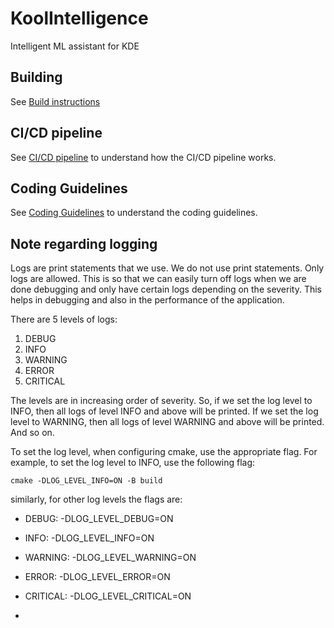 # KoolIntelligence
Intelligent ML assistant for KDE

## Building

See [Build instructions](docs/BuildInstructions.md)

## CI/CD pipeline
See [CI/CD pipeline](docs/CIIntegration.md) to understand how the CI/CD pipeline works.

## Coding Guidelines

See [Coding Guidelines](docs/codingGuidelines.md) to understand the coding guidelines.

## Note regarding logging

Logs are print statements that we use. We do not use print statements. Only logs are allowed. 
This is so that we can easily turn off logs when we are done debugging and only have certain logs depending on the severity. This helps in debugging and also in the performance of the application.

There are 5 levels of logs:
1. DEBUG
2. INFO
3. WARNING
4. ERROR
5. CRITICAL

The levels are in increasing order of severity. So, if we set the log level to INFO, then all logs of level INFO and above will be printed. If we set the log level to WARNING, then all logs of level WARNING and above will be printed. And so on.

To set the log level, when configuring cmake, use the appropriate flag. For example, to set the log level to INFO, use the following flag:
```
cmake -DLOG_LEVEL_INFO=ON -B build
```

similarly, for other log levels the flags are:


* DEBUG: -DLOG_LEVEL_DEBUG=ON
* INFO: -DLOG_LEVEL_INFO=ON
* WARNING: -DLOG_LEVEL_WARNING=ON
* ERROR: -DLOG_LEVEL_ERROR=ON
* CRITICAL: -DLOG_LEVEL_CRITICAL=ON

*

